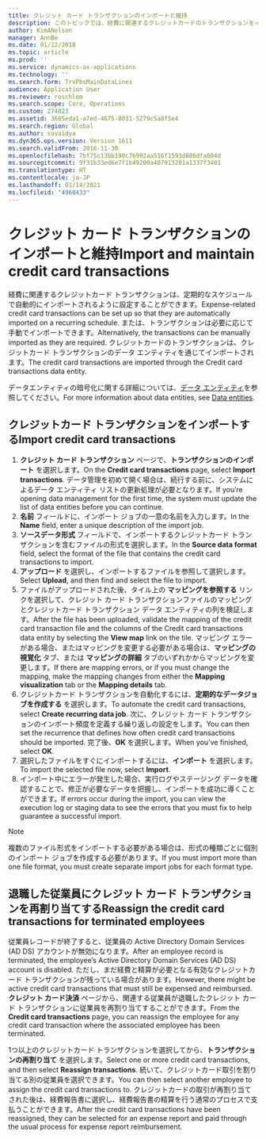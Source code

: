 ```yaml
---
title: クレジット カード トランザクションのインポートと維持
description: このトピックでは、経費に関連するクレジットカードのトランザクションをインポートして管理する方法を説明しています。 これらのトランザクションは、定期的なスケジュールで自動的にインポートされるように設定することもできますし、必要に応じて手動でインポートすることもできます。
author: KimANelson
manager: AnnBe
ms.date: 01/12/2018
ms.topic: article
ms.prod: ''
ms.service: dynamics-ax-applications
ms.technology: ''
ms.search.form: TrvPbsMainDataLines
audience: Application User
ms.reviewer: roschlom
ms.search.scope: Core, Operations
ms.custom: 274023
ms.assetid: 3605eda1-a7ed-4675-8031-5279c5a8f5e4
ms.search.region: Global
ms.author: suvaidya
ms.dyn365.ops.version: Version 1611
ms.search.validFrom: 2016-11-30
ms.openlocfilehash: 7bf75c13bb190c7b992aa516f1593d886dfa604d
ms.sourcegitcommit: 9f31b33ed6e7f1b49200a407913201a1337f3401
ms.translationtype: HT
ms.contentlocale: ja-JP
ms.lasthandoff: 01/14/2021
ms.locfileid: "4960433"
---
```

# <a name="import-and-maintain-credit-card-transactions"></a><span data-ttu-id="57574-104">クレジット カード トランザクションのインポートと維持</span><span class="sxs-lookup"><span data-stu-id="57574-104">Import and maintain credit card transactions</span></span>

<span data-ttu-id="57574-105">経費に関連するクレジットカード トランザクションは、定期的なスケジュールで自動的にインポートされるように設定することができます。</span><span class="sxs-lookup"><span data-stu-id="57574-105">Expense-related credit card transactions can be set up so that they are automatically imported on a recurring schedule.</span></span> <span data-ttu-id="57574-106">または、トランザクションは必要に応じて手動でインポートできます。</span><span class="sxs-lookup"><span data-stu-id="57574-106">Alternatively, the transactions can be manually imported as they are required.</span></span> <span data-ttu-id="57574-107">クレジットカードのトランザクションは、クレジットカード トランザクションのデータ エンティティを通じてインポートされます。</span><span class="sxs-lookup"><span data-stu-id="57574-107">The credit card transactions are imported through the Credit card transactions data entity.</span></span>

<span data-ttu-id="57574-108">データエンティティの暗号化に関する詳細については、[データ エンティティ](https://docs.microsoft.com/dynamics365/fin-ops-core/dev-itpro/data-entities/data-entities)を参照してください。</span><span class="sxs-lookup"><span data-stu-id="57574-108">For more information about data entities, see [Data entities](https://docs.microsoft.com/dynamics365/fin-ops-core/dev-itpro/data-entities/data-entities).</span></span>

## <a name="import-credit-card-transactions"></a><span data-ttu-id="57574-109">クレジットカード トランザクションをインポートする</span><span class="sxs-lookup"><span data-stu-id="57574-109">Import credit card transactions</span></span>

1. <span data-ttu-id="57574-110">**クレジット カード トランザクション** ページで、**トランザクションのインポート** を選択します。</span><span class="sxs-lookup"><span data-stu-id="57574-110">On the **Credit card transactions** page, select **Import transactions**.</span></span> <span data-ttu-id="57574-111">データ管理を初めて開く場合は、続行する前に、システムによるデータ エンティティ リストの更新処理が必要となります。</span><span class="sxs-lookup"><span data-stu-id="57574-111">If you’re opening data management for the first time, the system must update the list of data entities before you can continue.</span></span>
2. <span data-ttu-id="57574-112">**名前** フィールドに、インポート ジョブの一意の名前を入力します。</span><span class="sxs-lookup"><span data-stu-id="57574-112">In the **Name** field, enter a unique description of the import job.</span></span>
3. <span data-ttu-id="57574-113">**ソースデータ形式** フィールドで、インポートするクレジットカード トランザクションを含むファイルの形式を選択します。</span><span class="sxs-lookup"><span data-stu-id="57574-113">In the **Source data format** field, select the format of the file that contains the credit card transactions to import.</span></span>
4. <span data-ttu-id="57574-114">**アップロード** を選択し、インポートするファイルを参照して選択します。</span><span class="sxs-lookup"><span data-stu-id="57574-114">Select **Upload**, and then find and select the file to import.</span></span>
5. <span data-ttu-id="57574-115">ファイルがアップロードされた後、タイル上の **マッピングを参照する** リンクを選択して、クレジット カード トランザクションファイルのマッピングとクレジットカード トランザクション データ エンティティの列を検証します。</span><span class="sxs-lookup"><span data-stu-id="57574-115">After the file has been uploaded, validate the mapping of the credit card transaction file and the columns of the Credit card transactions data entity by selecting the **View map** link on the tile.</span></span> <span data-ttu-id="57574-116">マッピング エラーがある場合、またはマッピングを変更する必要がある場合は、**マッピングの視覚化** タブ、または **マッピングの詳細** タブのいずれかからマッピングを変更します。</span><span class="sxs-lookup"><span data-stu-id="57574-116">If there are mapping errors, or if you must change the mapping, make the mapping changes from either the **Mapping visualization** tab or the **Mapping details** tab.</span></span>
6. <span data-ttu-id="57574-117">クレジットカード トランザクションを自動化するには、**定期的なデータジョブを作成する** を選択します。</span><span class="sxs-lookup"><span data-stu-id="57574-117">To automate the credit card transactions, select **Create recurring data job**.</span></span> <span data-ttu-id="57574-118">次に、クレジット カード トランザクションのインポート頻度を定義する繰り返しの設定をします。</span><span class="sxs-lookup"><span data-stu-id="57574-118">You can then set the recurrence that defines how often credit card transactions should be imported.</span></span> <span data-ttu-id="57574-119">完了後、**OK** を選択します。</span><span class="sxs-lookup"><span data-stu-id="57574-119">When you’ve finished, select **OK**.</span></span>
7. <span data-ttu-id="57574-120">選択したファイルをすぐにインポートするには、**インポート** を選択します。</span><span class="sxs-lookup"><span data-stu-id="57574-120">To import the selected file now, select **Import**.</span></span>
8. <span data-ttu-id="57574-121">インポート中にエラーが発生した場合、実行ログやステージング データを確認することで、修正が必要なデータを把握し、インポートを成功に導くことができます。</span><span class="sxs-lookup"><span data-stu-id="57574-121">If errors occur during the import, you can view the execution log or staging data to see the errors that you must fix to help guarantee a successful import.</span></span>

> [!NOTE]
> <span data-ttu-id="57574-122">複数のファイル形式をインポートする必要がある場合は、形式の種類ごとに個別のインポート ジョブを作成する必要があります。</span><span class="sxs-lookup"><span data-stu-id="57574-122">If you must import more than one file format, you must create separate import jobs for each format type.</span></span>

## <a name="reassign-the-credit-card-transactions-for-terminated-employees"></a><span data-ttu-id="57574-123">退職した従業員にクレジット カード トランザクションを再割り当てする</span><span class="sxs-lookup"><span data-stu-id="57574-123">Reassign the credit card transactions for terminated employees</span></span>

<span data-ttu-id="57574-124">従業員レコードが終了すると、従業員の Active Directory Domain Services (AD DS) アカウントが無効になります。</span><span class="sxs-lookup"><span data-stu-id="57574-124">After an employee record is terminated, the employee’s Active Directory Domain Services (AD DS) account is disabled.</span></span> <span data-ttu-id="57574-125">ただし、まだ経費と精算が必要となる有効なクレジットカード トランザクションが残っている場合があります。</span><span class="sxs-lookup"><span data-stu-id="57574-125">However, there might be active credit card transactions that must still be expensed and reimbursed.</span></span> <span data-ttu-id="57574-126">**クレジット カード決済** ページから、関連する従業員が退職したクレジット カード トランザクションに従業員を再割り当てすることができます。</span><span class="sxs-lookup"><span data-stu-id="57574-126">From the **Credit card transactions** page, you can reassign the employee for any credit card transaction where the associated employee has been terminated.</span></span>

<span data-ttu-id="57574-127">1つ以上のクレジットカード トランザクションを選択してから、**トランザクションの再割り当て** を選択します。</span><span class="sxs-lookup"><span data-stu-id="57574-127">Select one or more credit card transactions, and then select **Reassign transactions**.</span></span> <span data-ttu-id="57574-128">続いて、クレジットカード取引を割り当てる別の従業員を選択できます。</span><span class="sxs-lookup"><span data-stu-id="57574-128">You can then select another employee to assign the credit card transactions to.</span></span> <span data-ttu-id="57574-129">クレジットカードの取引が再割り当てされた後は、経費報告書に選択し、経費報告書の精算を行う通常のプロセスで支払うことができます。</span><span class="sxs-lookup"><span data-stu-id="57574-129">After the credit card transactions have been reassigned, they can be selected for an expense report and paid through the usual process for expense report reimbursement.</span></span>
